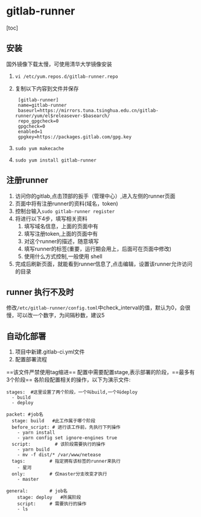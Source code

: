 # gitlab-runner

[toc]

## 安装

国外镜像下载太慢，可使用清华大学镜像安装

1. `vi /etc/yum.repos.d/gitlab-runner.repo`
2. 复制以下内容到文件并保存

        [gitlab-runner]
        name=gitlab-runner
        baseurl=https://mirrors.tuna.tsinghua.edu.cn/gitlab-runner/yum/el$releasever-$basearch/
        repo_gpgcheck=0
        gpgcheck=0
        enabled=1
        gpgkey=https://packages.gitlab.com/gpg.key

3. `sudo yum makecache`
4. `sudo yum install gitlab-runner`

## 注册runner

1. 访问你的gitlab,点击顶部的扳手（管理中心）,进入左侧的runner页面
2. 页面中将有注册runner的资料(域名，token)
3. 控制台输入`sudo gitlab-runner register`
4. 将进行以下4步，填写相关资料
   1. 填写域名信息，上面的页面中有
   2. 填写注册token,上面的页面中有
   3. 对这个runner的描述，随意填写
   4. 填写runner的标签(重要，运行期会用上，后面可在页面中修改)
   5. 使用什么方式控制,一般使用 shell
5. 完成后刷新页面，就能看到runner信息了,点击编辑，设置该runner允许访问的目录

## runner 执行不及时

修改`/etc/gitlab-runner/config.toml`中check_interval的值，默认为0，会很慢，可以改一个数字，为间隔秒数，建议5

## 自动化部署

1. 项目中新建.gitlab-ci.yml文件
2. 配置部署流程

==该文件严禁使用tag缩进==
配置中需要配置stage,表示部署的阶段，==最多有3个阶段==
各阶段配置相关的操作，以下为演示文件:

    stages:  #这里设置了两个阶段，一个叫build,一个叫deploy
      - build
      - deploy

    packet: #job名
      stage: build   #此工作属于哪个阶段
      before_script: # 进行该工作前，先执行下列操作
        - yarn install
        - yarn config set ignore-engines true
      script:         # 该阶段需要执行的操作
        - yarn build 
        - mv -f dist/* /var/www/netease 
      tags:         # 指定拥有该标签的runner来执行
        - 星河
      only:         # 仅master分支改变才执行
        - master

    general:        # job名
        stage: deploy   #所属阶段
        script:     # 需要执行的操作
        - ls
